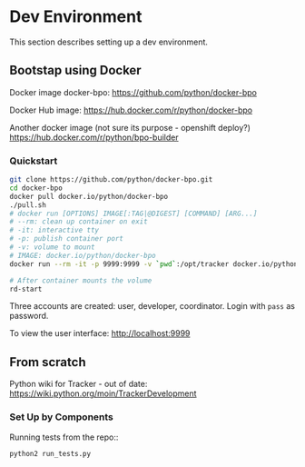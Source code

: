 # Dev Environment

This section describes setting up a dev environment.

## Bootstap using Docker

Docker image docker-bpo: <https://github.com/python/docker-bpo>

Docker Hub image: <https://hub.docker.com/r/python/docker-bpo>

Another docker image (not sure its purpose - openshift deploy?) <https://hub.docker.com/r/python/bpo-builder>

### Quickstart

```bash
git clone https://github.com/python/docker-bpo.git
cd docker-bpo
docker pull docker.io/python/docker-bpo
./pull.sh
# docker run [OPTIONS] IMAGE[:TAG|@DIGEST] [COMMAND] [ARG...]
# --rm: clean up container on exit
# -it: interactive tty
# -p: publish container port
# -v: volume to mount
# IMAGE: docker.io/python/docker-bpo
docker run --rm -it -p 9999:9999 -v `pwd`:/opt/tracker docker.io/python/docker-bpo

# After container mounts the volume
rd-start
```

Three accounts are created: user, developer, coordinator. Login with `pass` as
password.

To view the user interface: <http://localhost:9999>

## From scratch

Python wiki for Tracker - out of date: <https://wiki.python.org/moin/TrackerDevelopment>



### Set Up by Components

Running tests from the repo::

```
python2 run_tests.py
```
